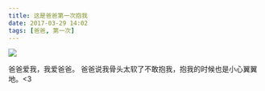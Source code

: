 ```yaml
---
title: 这是爸爸第一次抱我
date: 2017-03-29 14:02
tags: [爸爸, 第一次]
---
```

![](http://panda-images.dsphoebe.com/baba-20170329.jpg)

爸爸爱我，我爱爸爸。
爸爸说我骨头太软了不敢抱我，抱我的时候也是小心翼翼地。<3
